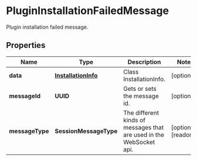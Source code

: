 

# PluginInstallationFailedMessage

Plugin installation failed message.

## Properties

| Name | Type | Description | Notes |
|------------ | ------------- | ------------- | -------------|
|**data** | [**InstallationInfo**](InstallationInfo.md) | Class InstallationInfo. |  [optional] |
|**messageId** | **UUID** | Gets or sets the message id. |  [optional] |
|**messageType** | **SessionMessageType** | The different kinds of messages that are used in the WebSocket api. |  [optional] [readonly] |



